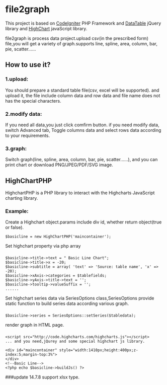 file2graph
==========

This project is based on [CodeIgniter](http://ellislab.com/codeigniter) PHP Framework and [DataTable](http://www.datatables.net/) jQuery library and [HighChart](http://www.highcharts.com/) javaScript library.

file2graph is process data project.upload csv(in the prescribed form) file,you will get a variety of graph.supports line, spline, area, column, bar, pie, scatter......

How to use it?
----------
### 1.upload:
You should prepare a standard table file(csv, excel will be supported). and upload it, the file include column data and row data and file name does not has the special characters.
### 2.modify data:
If you need all data,you just click comfirm button. if you need modify data, switch Advanced tab, Toggle columns data and select rows data according to your requirements.
### 3.graph:
Switch graph(line, spline, area, column, bar, pie, scatter......), and you can print chart or download PNG/JPEG/PDF/SVG image.

HighChartPHP
---------
HighchartPHP is a PHP library to interact with the Highcharts JavaScript charting library.

### Example:
Create a Highchart object.params include div id, whether return object(true or false).
    
    $basicline = new HighChartPHP('maincontainer');
    
Set highchart property via php array
### 
    $basicline->title->text = " Basic Line Chart";
    $basicline->title->x = -20;
    $basicline->subtitle = array( 'text' => 'Source: table name', 'x' => -20);
    $basicline->xAxis->categories = $tablefields;
    $basicline->yAxis->title->text = '';
    $basicline->tooltip->valueSuffix = '';
    ......
Set highchart series data via SeriesOptions class,SeriesOptions provide static function to build series data according various graph.
###
    $basicline->series = SeriesOptions::setSeries($tabledata);
    
render graph in HTML page.
###
    <script src="http://code.highcharts.com/highcharts.js"></script>
    ... and you need,jQurey and some special highchart js library.
    
    <div id="maincontainer" style="width:1410px;height:400px;z-index:5;margin-top:3%">
    </div>
    <!--Basic Line-->
    <?php echo $basicline->buildJs() ?>

###update 14.7.8
support xlsx type.
